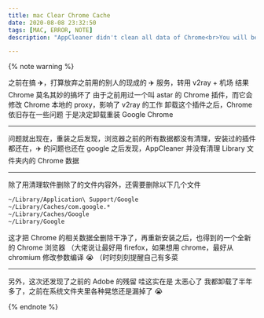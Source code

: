 ```yaml
---
title: mac Clear Chrome Cache
date: 2020-08-08 23:32:50
tags: [MAC, ERROR, NOTE]
description: "AppCleaner didn't clean all data of Chrome<br>You will be dispointed after reinstalling Google Chrome<br>Your Chrome is still the old one"

---
```


{% note warning %}

之前在搞 ✈️，打算放弃之前用的别人的现成的 ✈️ 服务，转用 v2ray + 机场
结果 Chrome 莫名其妙的搞坏了
由于之前用过一个叫 astar 的 Chrome 插件，而它会修改 Chrome 本地的 proxy，影响了 v2ray 的工作
卸载这个插件之后，Chrome 依旧存在一些问题
于是决定卸载重装 Google Chrome

---

问题就出现在，重装之后发现，浏览器之前的所有数据都没有清理，安装过的插件都还在，✈️ 的问题也还在
google 之后发现，AppCleaner 并没有清理 Library 文件夹内的 Chrome 数据

---

除了用清理软件删除了的文件内容外，还需要删除以下几个文件
```bash
~/Library/Application\ Support/Google
~/Library/Caches/com.google.*
~/Library/Caches/Google
~/Library/Google
```

这才把 Chrome 的相关数据全删除干净了，再重新安装之后，也得到的一个全新的 Chrome 浏览器
（大佬说让最好用 firefox，如果想用 chrome，最好从 chromium 修改参数编译 😭
（时时刻刻提醒自己有多菜

---

另外，这次还发现了之前的 Adobe 的残留
哇这实在是
太恶心了
我都卸载了半年多了，之前在系统文件夹里各种晃悠还是漏掉了
😭

{% endnote %}

